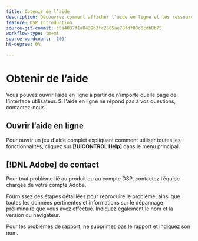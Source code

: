 ```yaml
---
title: Obtenir de l’aide
description: Découvrez comment afficher l’aide en ligne et les ressources de la communauté, ainsi que comment obtenir une assistance technique.
feature: DSP Introduction
source-git-commit: c5a4837f1a8439b3fc2565ae78fdf00d6cdb8b75
workflow-type: tm+mt
source-wordcount: '109'
ht-degree: 0%

---
```


# Obtenir de l’aide

Vous pouvez ouvrir l’aide en ligne à partir de n’importe quelle page de l’interface utilisateur. Si l&#39;aide en ligne ne répond pas à vos questions, contactez-nous.

## Ouvrir l’aide en ligne

Pour ouvrir un jeu d&#39;aide complet expliquant comment utiliser toutes les fonctionnalités, cliquez sur **[!UICONTROL Help]** dans le menu principal.

<!--
## Ask the Adobe Advertising community

Look for answers to your questions in the [Adobe Advertising community forums](https://experienceleaguecommunities.adobe.com/t5/adobe-advertising/ct-p/adobe-advertising-cloud-community).
-->

## [!DNL Adobe] de contact

Pour tout problème lié au produit ou au compte DSP, contactez l’équipe chargée de votre compte Adobe.

Fournissez des étapes détaillées pour reproduire le problème, ainsi que toutes les données pertinentes et informations sur le dépannage préliminaire que vous avez effectué. Indiquez également le nom et la version du navigateur.

Pour les problèmes de rapport, ne supprimez pas le rapport et indiquez son nom.
